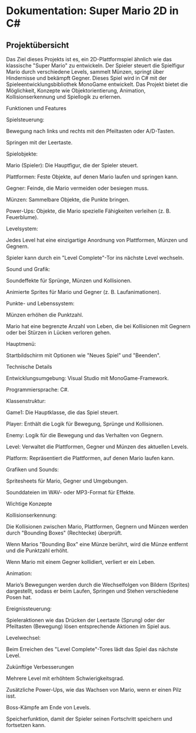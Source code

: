 # Dokumentation: Super Mario 2D in C#

## Projektübersicht
Das Ziel dieses Projekts ist es, ein 2D-Plattformspiel ähnlich wie das klassische "Super Mario" zu entwickeln. Der Spieler steuert die Spielfigur Mario durch verschiedene Levels, sammelt Münzen, springt über Hindernisse und bekämpft Gegner. Dieses Spiel wird in C# mit der Spieleentwicklungsbibliothek MonoGame entwickelt. Das Projekt bietet die Möglichkeit, Konzepte wie Objektorientierung, Animation, Kollisionserkennung und Spiellogik zu erlernen.

Funktionen und Features

Spielsteuerung:

Bewegung nach links und rechts mit den Pfeiltasten oder A/D-Tasten.

Springen mit der Leertaste.

Spielobjekte:

Mario (Spieler): Die Hauptfigur, die der Spieler steuert.

Plattformen: Feste Objekte, auf denen Mario laufen und springen kann.

Gegner: Feinde, die Mario vermeiden oder besiegen muss.

Münzen: Sammelbare Objekte, die Punkte bringen.

Power-Ups: Objekte, die Mario spezielle Fähigkeiten verleihen (z. B. Feuerblume).

Levelsystem:

Jedes Level hat eine einzigartige Anordnung von Plattformen, Münzen und Gegnern.

Spieler kann durch ein "Level Complete"-Tor ins nächste Level wechseln.

Sound und Grafik:

Soundeffekte für Sprünge, Münzen und Kollisionen.

Animierte Sprites für Mario und Gegner (z. B. Laufanimationen).

Punkte- und Lebenssystem:

Münzen erhöhen die Punktzahl.

Mario hat eine begrenzte Anzahl von Leben, die bei Kollisionen mit Gegnern oder bei Stürzen in Lücken verloren gehen.

Hauptmenü:

Startbildschirm mit Optionen wie "Neues Spiel" und "Beenden".

Technische Details

Entwicklungsumgebung: Visual Studio mit MonoGame-Framework.

Programmiersprache: C#.

Klassenstruktur:

Game1: Die Hauptklasse, die das Spiel steuert.

Player: Enthält die Logik für Bewegung, Sprünge und Kollisionen.

Enemy: Logik für die Bewegung und das Verhalten von Gegnern.

Level: Verwaltet die Plattformen, Gegner und Münzen des aktuellen Levels.

Platform: Repräsentiert die Plattformen, auf denen Mario laufen kann.

Grafiken und Sounds:

Spritesheets für Mario, Gegner und Umgebungen.

Sounddateien im WAV- oder MP3-Format für Effekte.

Wichtige Konzepte

Kollisionserkennung:

Die Kollisionen zwischen Mario, Plattformen, Gegnern und Münzen werden durch "Bounding Boxes" (Rechtecke) überprüft.

Wenn Marios "Bounding Box" eine Münze berührt, wird die Münze entfernt und die Punktzahl erhöht.

Wenn Mario mit einem Gegner kollidiert, verliert er ein Leben.

Animation:

Mario’s Bewegungen werden durch die Wechselfolgen von Bildern (Sprites) dargestellt, sodass er beim Laufen, Springen und Stehen verschiedene Posen hat.

Ereignissteuerung:

Spieleraktionen wie das Drücken der Leertaste (Sprung) oder der Pfeiltasten (Bewegung) lösen entsprechende Aktionen im Spiel aus.

Levelwechsel:

Beim Erreichen des "Level Complete"-Tores lädt das Spiel das nächste Level.

Zukünftige Verbesserungen

Mehrere Level mit erhöhtem Schwierigkeitsgrad.

Zusätzliche Power-Ups, wie das Wachsen von Mario, wenn er einen Pilz isst.

Boss-Kämpfe am Ende von Levels.

Speicherfunktion, damit der Spieler seinen Fortschritt speichern und fortsetzen kann.
